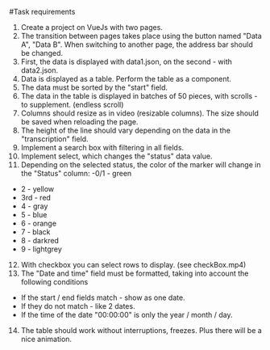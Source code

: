 


#Task requirements

1. Create a project on VueJs with two pages.
2. The transition between pages takes place using the button named "Data A", "Data B". When switching to another page, the address bar should be changed.
3. First, the data is displayed with data1.json, on the second - with data2.json.
4. Data is displayed as a table. Perform the table as a component.
5. The data must be sorted by the "start" field.
6. The data in the table is displayed in batches of 50 pieces, with scrolls - to supplement. (endless scroll)
7. Columns should resize as in video (resizable columns). The size should be saved when reloading the page.
8. The height of the line should vary depending on the data in the "transcription" field.
9. Implement a search box with filtering in all fields.
10. Implement select, which changes the "status" data value.
11. Depending on the selected status, the color of the marker will change in the "Status" column:
  -0/1 - green
  - 2 - yellow
  - 3rd - red
  - 4 - gray
  - 5 - blue
  - 6 - orange
  - 7 - black
  - 8 - darkred
  - 9 - lightgrey
12. With checkbox you can select rows to display. (see checkBox.mp4)
13. The "Date and time" field must be formatted, taking into account the following conditions
  - If the start / end fields match - show as one date. 
  - If they do not match - like 2 dates. 
  - If the time of the date "00:00:00" is only the year / month / day. 
14. The table should work without interruptions, freezes. Plus there will be a nice animation.
